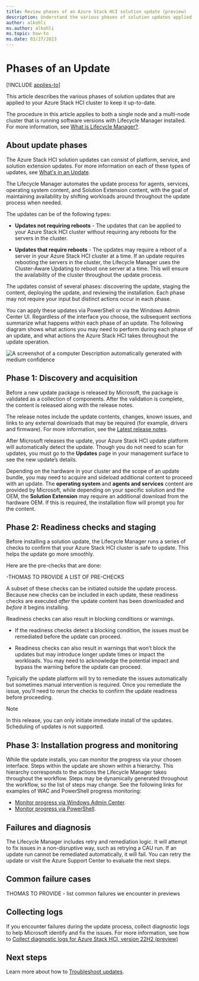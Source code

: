 ```yaml
---
title: Review phases of an Azure Stack HCI solution update (preview)
description: Understand the various phases of solution updates applied to Azure Stack HCI (preview).
author: alkohli
ms.author: alkohli
ms.topic: how-to
ms.date: 03/27/2023
---
```


# Phases of an Update

[!INCLUDE [applies-to](../../includes/hci-applies-to-supplemental-package.md)]

This article describes the various phases of solution updates that are applied to your Azure Stack HCI cluster to keep it up-to-date.

The procedure in this article applies to both a single node and a multi-node cluster that is running software versions with Lifecycle Manager installed. For more information, see [What is Lifecycle Manager?](../index.yml).

## About update phases

The Azure Stack HCI solution updates can consist of platform, service, and solution extension updates. For more information on each of these types of updates, see [What's in an Update](../index.yml).

The Lifecycle Manager automates the update process for agents, services, operating system content, and Solution Extension content, with the goal of maintaining availability by shifting workloads around throughout the update process when needed.

The updates can be of the following types:

- **Updates not requiring reboots** - The updates that can be applied to your Azure Stack HCI cluster without requiring any reboots for the servers in the cluster.

- **Updates that require reboots** - The updates may require a reboot of a server in your Azure Stack HCI cluster at a time. If an update requires rebooting the servers in the cluster, the Lifecycle Manager uses the Cluster-Aware Updating to reboot one server at a time. This will ensure the availability of the cluster throughout the update process.

The updates consist of several phases: discovering the update, staging the content, deploying the update, and reviewing the installation. Each phase may not require your input but distinct actions occur in each phase.

You can apply these updates via PowerShell or via the Windows Admin Center UI. Regardless of the interface you choose, the subsequent sections summarize what happens within each phase of an update. The following diagram shows what actions you may need to perform during each phase of an update, and what actions the Azure Stack HCI takes throughout the update operation.

![A screenshot of a computer Description automatically generated with medium confidence](media/24c5bcbe2d24c2414964efa658629776.png)

## Phase 1: Discovery and acquisition

Before a new update package is released by Microsoft, the package is validated as a collection of components. After the validation is complete, the content is released along with the release notes.

The release notes include the update contents, changes, known issues, and links to any external downloads that may be required (for example, drivers and firmware). For more information, see the [Latest release notes](../index.yml).

After Microsoft releases the update, your Azure Stack HCI update platform will automatically detect the update. Though you do not need to scan for updates, you must go to the **Updates** page in your management surface to see the new update’s details.

Depending on the hardware in your cluster and the scope of an update bundle, you may need to acquire and sideload additional content to proceed with an update. The **operating system** and **agents and services** content are provided by Microsoft, while depending on your specific solution and the OEM, the **Solution Extension** may require an additional download from the hardware OEM. If this is required, the installation flow will prompt you for the content.

## Phase 2: Readiness checks and staging

Before installing a solution update, the Lifecycle Manager runs a series of checks to confirm that your Azure Stack HCI cluster is safe to update. This helps the update go more smoothly.

Here are the pre-checks that are done:

-THOMAS TO PROVIDE A LIST OF PRE-CHECKS

A subset of these checks can be initiated outside the update process. Because new checks can be included in each update, these readiness checks are executed *after* the update content has been downloaded and *before* it begins installing.

Readiness checks can also result in blocking conditions or warnings.

- If the readiness checks detect a blocking condition, the issues must be remediated before the update can proceed.

- Readiness checks can also result in warnings that won’t block the updates but may introduce longer update times or impact the workloads. You may need to acknowledge the potential impact and bypass the warning before the update can proceed.

Typically the update platform will try to remediate the issues automatically but sometimes manual intervention is required. Once you remediate the issue, you’ll need to rerun the checks to confirm the update readiness before proceeding.

> [!NOTE]
> In this release, you can only initiate immediate install of the updates. Scheduling of updates is not supported.

## Phase 3: Installation progress and monitoring

While the update installs, you can monitor the progress via your chosen interface. Steps within the update are shown within a hierarchy. This hierarchy corresponds to the actions the Lifecycle Manager takes throughout the workflow. Steps may be dynamically generated throughout the workflow, so the list of steps may change. See the following links for examples of WAC and PowerShell progress monitoring:

- [Monitor progress via Windows Admin Center](../index.yml).
- [Monitor progress via PowerShell](../index.yml).

## Failures and diagnosis

The Lifecycle Manager includes retry and remediation logic. It will attempt to fix issues in a non-disruptive way, such as retrying a CAU run. If an update run cannot be remediated automatically, it will fail. You can retry the update or visit the Azure Support Center to evaluate the next steps.

## Common failure cases

THOMAS TO PROVIDE - list common failures we encounter in previews

## Collecting logs

If you encounter failures during the update process, collect diagnostic logs to help Microsoft identify and fix the issues. For more information, see how to [Collect diagnostic logs for Azure Stack HCI, version 22H2 (preview)](https://learn.microsoft.com/azure-stack/hci/manage/collect-logs)

## Next steps

Learn more about how to [Troubleshoot updates](../index.yml).
